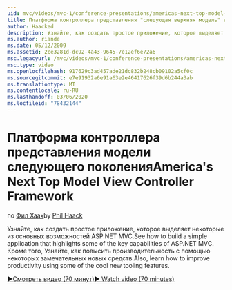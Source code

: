```yaml
---
uid: mvc/videos/mvc-1/conference-presentations/americas-next-top-model-view-controller-framework
title: Платформа контроллера представления "следующая верхняя модель" в Америке | Документация Майкрософт
author: Haacked
description: Узнайте, как создать простое приложение, которое выделяет некоторые из основных возможностей ASP.NET MVC. Кроме того, Узнайте, как повысить производительность, используя некоторые из...
ms.author: riande
ms.date: 05/12/2009
ms.assetid: 2ce3281d-dc92-4a43-9645-7e12ef6e72a6
msc.legacyurl: /mvc/videos/mvc-1/conference-presentations/americas-next-top-model-view-controller-framework
msc.type: video
ms.openlocfilehash: 917629c3ad457ade21dc832b248cb09102a5cf0c
ms.sourcegitcommit: e7e91932a6e91a63e2e46417626f39d6b244a3ab
ms.translationtype: MT
ms.contentlocale: ru-RU
ms.lasthandoff: 03/06/2020
ms.locfileid: "78432144"
---
```

# <a name="americas-next-top-model-view-controller-framework"></a><span data-ttu-id="8b48b-104">Платформа контроллера представления модели следующего поколения</span><span class="sxs-lookup"><span data-stu-id="8b48b-104">America's Next Top Model View Controller Framework</span></span>

<span data-ttu-id="8b48b-105">по [Фил Хаак](https://github.com/Haacked)</span><span class="sxs-lookup"><span data-stu-id="8b48b-105">by [Phil Haack](https://github.com/Haacked)</span></span>

<span data-ttu-id="8b48b-106">Узнайте, как создать простое приложение, которое выделяет некоторые из основных возможностей ASP.NET MVC.</span><span class="sxs-lookup"><span data-stu-id="8b48b-106">See how to build a simple application that highlights some of the key capabilities of ASP.NET MVC.</span></span> <span data-ttu-id="8b48b-107">Кроме того, Узнайте, как повысить производительность с помощью некоторых замечательных новых средств.</span><span class="sxs-lookup"><span data-stu-id="8b48b-107">Also, learn how to improve productivity using some of the cool new tooling features.</span></span>

[<span data-ttu-id="8b48b-108">&#9654;Смотреть видео (70 минут)</span><span class="sxs-lookup"><span data-stu-id="8b48b-108">&#9654; Watch video (70 minutes)</span></span>](https://channel9.msdn.com/Blogs/ASP-NET-Site-Videos/americas-next-top-model-view-controller-framework)
